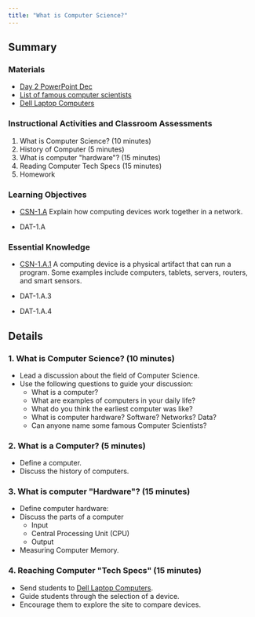```yaml
---
title: "What is Computer Science?"
---
```


## Summary

### Materials

* [Day 2 PowerPoint Dec](https://1drv.ms/w/s!AqsgsTyHBmRBkAT1EmZ5S98zsmvx?e=e5aJJU)
* [List of famous computer scientists](https://www.ranker.com/list/notable-computer-scientist_s%29/reference)
* [Dell Laptop Computers](https://www.dell.com/en-us/shop/scc/sc/laptops)

### Instructional Activities and Classroom Assessments

1. What is Computer Science? (10 minutes)
2. History of Computer (5 minutes)
3. What is computer "hardware"? (15 minutes)
4. Reading Computer Tech Specs (15 minutes)
5. Homework

### Learning Objectives

* [CSN-1.A](https://apcentral.collegeboard.org/pdf/ap-computer-science-principles-course-and-exam-description.pdf?course=ap-computer-science-principles#page=109) Explain how computing devices work together in a network.

* DAT-1.A

### Essential Knowledge

* [CSN-1.A.1]((https://apcentral.collegeboard.org/pdf/ap-computer-science-principles-course-and-exam-description.pdf?course=ap-computer-science-principles#page=109)) A computing device is a physical artifact that can run a program. Some examples include computers, tablets, servers, routers, and smart sensors.

* DAT-1.A.3
* DAT-1.A.4

## Details

### 1. What is Computer Science? (10 minutes)

* Lead a discussion about the field of Computer Science. 
* Use the following questions to guide your discussion: 
    * What is a computer?
    * What are examples of computers in your daily life?
    * What do you think the earliest computer was like?
    * What is computer hardware? Software? Networks? Data?
    * Can anyone name some famous Computer Scientists?

### 2. What is a Computer? (5 minutes) 

* Define a computer.
* Discuss the history of computers.

### 3. What is computer "Hardware"? (15 minutes)

* Define computer hardware: 
* Discuss the parts of a computer 
    * Input 
    * Central Processing Unit (CPU) 
    * Output 
* Measuring Computer Memory. 

### 4. Reaching Computer "Tech Specs" (15 minutes)

* Send students to [Dell Laptop Computers](https://aka.ms/shopdell).
* Guide students through the selection of a device.
* Encourage them to explore the site to compare devices.